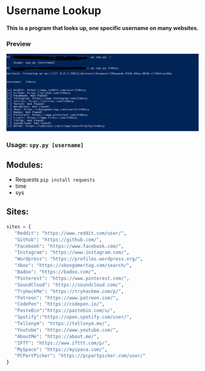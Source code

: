 # Username Lookup

 #### This is a program that looks up, one specific username on many websites.
 ### Preview
 ![Preview](images/uname.png)
 
 ### Usage: ```spy.py [username]```
 
 ## Modules:
 - Requests ```pip install requests```
 - time
 - sys
 
 ## Sites:
 ```python
sites = {
    "Reddit": "https://www.reddit.com/user/",
    "Github": "https://github.com/",
    "Facebook": "https://www.facebook.com/",
    "Instagram": "https://www.instagram.com/",
    "Wordpress": "https://profiles.wordpress.org/",
    "Xbox": "https://xboxgamertag.com/search/",
    "Badoo": "https://badoo.com/",
    "Pinterest": "https://www.pinterest.com/",
    "SoundCloud": "https://soundcloud.com/",
    "TryHackMe": "https://tryhackme.com/p/",
    "Patreon": "https://www.patreon.com/",
    "CodePen": "https://codepen.io/",
    "PasteBin":"https://pastebin.com/u/",
    "Spotify":"https://open.spotify.com/user/",
    "Tellonym": "https://tellonym.me/",
    "Youtube": "https://www.youtube.com/",
    "AboutMe": "https://about.me/",
    "IFTT": "https://www.ifttt.com/p/",
    "MySpace": "https://myspace.com/",
    "PCPartPicker": "https://pcpartpicker.com/user/"
}
 ```
